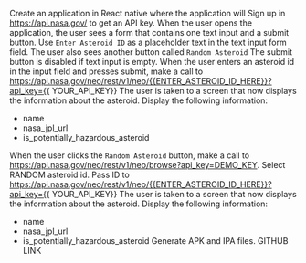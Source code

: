 Create an application in React native where the application will
Sign up in https://api.nasa.gov/ to get an API key.
When the user opens the application, the user sees a form that contains one text
input and a submit button. Use `Enter Asteroid ID` as a placeholder text in the text
input form field. The user also sees another button called `Random Asteroid`
The submit button is disabled if text input is empty.
When the user enters an asteroid id in the input field and presses submit, make a
call to
https://api.nasa.gov/neo/rest/v1/neo/{{ENTER_ASTEROID_ID_HERE}}?api_key={{
YOUR_API_KEY}}
The user is taken to a screen that now displays the information about the
asteroid. Display the following information:
- name
- nasa_jpl_url
- is_potentially_hazardous_asteroid

When the user clicks the `Random Asteroid` button, make a call to
https://api.nasa.gov/neo/rest/v1/neo/browse?api_key=DEMO_KEY. Select
RANDOM asteroid id. Pass ID to
https://api.nasa.gov/neo/rest/v1/neo/{{ENTER_ASTEROID_ID_HERE}}?api_key={{
YOUR_API_KEY}}
The user is taken to a screen that now displays the information about the
asteroid. Display the following information:
- name
- nasa_jpl_url
- is_potentially_hazardous_asteroid
Generate APK and IPA files.
GITHUB LINK